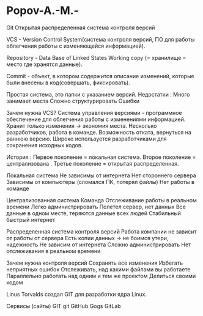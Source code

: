# Popov-A.-M.-

Git
Открытая распределенная система контроля версий 

VCS - Version Control System(система контроля версий, ПО для работы облегчения работы с изменяющейся информацией). 

Repository - Data Base of Linked States Working copy (= хранилище = место где хранятся данные). 

Commit - объект, в котором содержится описание изменений, которые были внесены в код(совершать, фиксировать). 

Простая система, это папки с указанием версий. 
Недостатки : 
Много занимает места 
Сложно структурировать 
Ошибки 

Зачем нужна VCS? 
Система управления версиями - программное обеспечение для облегчения работы с изменениями информацией. 
Хранит только изменения -> экономия места.
Несколько разработчиков, работа в команде. 
Возможность отката, вернуться на раннюю версию. 
Широко используется разработчиками для сохранения исходных кодов. 

История :
Первое поколение = локальная система. 
Второе поколение = централизована . 
Третье поколение = открытая распределенная. 

Локальная система 
Не зависимы от интернета 
Нет стороннего сервера 
Зависимы от компьютеры (сломался ПК, потерял файлы) 
Нет работы в команде 

Централизованная система
Команда 
Отслеживание работы в реальном времени
Легко администрировать 
Полетел сервер, нет данных 
Все данные в одном месте, теряются данные всех людей 
Стабильный быстрый интернет 

Распределенная система контроля версий 
Работа компании не зависит от работы от сервера 
Есть копии данных -> не боимся утери, надежность 
Не зависим от интернета 
Сложно администрировать 
Нет отслеживания в реальном времени 

Зачем нужна контроля версий 
Сохранять все изменения 
Избегать неприятных ошибок 
Отслеживать, над какими файлами вы работаете 
Параллельно работать над одним и тем же проектом 
Делиться своими кодом 

Linus Torvalds создал GIT для разработки ядра Linux. 

Сервисы (сайты) GIT
git 
GitHub 
Gogs 
GitLab 

